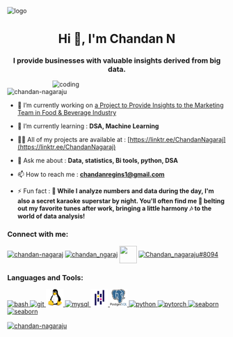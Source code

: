 ![logo](https://user-images.githubusercontent.com/58959408/232639433-cb0aea21-66f0-4508-a771-85e2089c5a87.gif)
<h1 align="center">Hi 👋, I'm Chandan N</h1>
<h3 align="center">I provide businesses with valuable insights derived from big data.</h3>

<img align="right" alt="coding" width="400" src="https://user-images.githubusercontent.com/74038190/212748842-9fcbad5b-6173-4175-8a61-521f3dbb7514.gif">

<p align="left"> <img src="https://komarev.com/ghpvc/?username=chandan-nagaraju&label=Profile%20views&color=0e75b6&style=flat" alt="chandan-nagaraju" /> </p>

- 🔭 I’m currently working on [a Project to Provide Insights to the Marketing Team in Food & Beverage Industry](https://codebasics.io/challenge/codebasics-resume-project-challenge)

- 🌱 I’m currently learning : **DSA, Machine Learning**

- 👨‍💻 All of my projects are available at : [https://linktr.ee/ChandanNagaraj](https://linktr.ee/ChandanNagaraj)


- 💬 Ask me about : **Data, statistics, Bi tools, python, DSA**


- 📫 How to reach me : **chandanregins1@gmail.com**



- ⚡ Fun fact : **🎉 While I analyze numbers and data during the day, I'm also a secret karaoke superstar by night. You'll often find me 🎤 belting out my favorite tunes after work, bringing a little harmony 🎶 to the world of data analysis!**

<h3 align="left">Connect with me:</h3>
<p align="left">
<a href="https://linkedin.com/in/chandan-nagaraj" target="blank"><img align="center" src="https://user-images.githubusercontent.com/74038190/235294012-0a55e343-37ad-4b0f-924f-c8431d9d2483.gif" alt="chandan-nagaraj" height="40" width="40" /></a>
<a href="https://instagram.com/chandan_ngaraj" target="blank"><img align="center" src="https://user-images.githubusercontent.com/74038190/235294013-a33e5c43-a01c-43f6-b44d-a406d8b4ab75.gif" alt="chandan_ngaraj" height="40" width="40" /></a>
<a href="https://www.leetcode.com/chandan_nagaraj" target="blank"><img align="center" src="https://i.pinimg.com/originals/73/e1/54/73e15422011e763ea9b303a7738e71a3.gif" height="40" width="40" /></a>
<a href="https://discord.gg/Chandan_nagaraju#8094" target="blank"><img align="center" src="https://user-images.githubusercontent.com/74038190/235294015-47144047-25ab-417c-af1b-6746820a20ff.gif" alt="Chandan_nagaraju#8094" height="40" width="40" /></a>
</p>

<h3 align="left">Languages and Tools:</h3>
<p align="left"> <a href="https://www.gnu.org/software/bash/" target="_blank" rel="noreferrer"> <img src="https://www.vectorlogo.zone/logos/gnu_bash/gnu_bash-icon.svg" alt="bash" width="40" height="40"/> </a> <a href="https://git-scm.com/" target="_blank" rel="noreferrer"> <img src="https://www.vectorlogo.zone/logos/git-scm/git-scm-icon.svg" alt="git" width="40" height="40"/> </a> <a href="https://www.linux.org/" target="_blank" rel="noreferrer"> <img src="https://raw.githubusercontent.com/devicons/devicon/master/icons/linux/linux-original.svg" alt="linux" width="40" height="40"/> </a> <a href="https://www.mysql.com/" target="_blank" rel="noreferrer"> <img src="https://github.com/yurijserrano/Github-Profile-Readme-Logos/blob/master/databases/mysql.svg" alt="mysql" width="40" height="40"/> </a> <a href="https://pandas.pydata.org/" target="_blank" rel="noreferrer"> <img src="https://raw.githubusercontent.com/devicons/devicon/2ae2a900d2f041da66e950e4d48052658d850630/icons/pandas/pandas-original.svg" alt="pandas" width="40" height="40"/> </a> <a href="https://www.postgresql.org" target="_blank" rel="noreferrer"> <img src="https://raw.githubusercontent.com/devicons/devicon/master/icons/postgresql/postgresql-original-wordmark.svg" alt="postgresql" width="40" height="40"/> </a> <a href="https://www.python.org" target="_blank" rel="noreferrer"> <img src="https://user-images.githubusercontent.com/74038190/212257472-08e52665-c503-4bd9-aa20-f5a4dae769b5.gif" alt="python" width="40" height="40"/> </a> <a href="https://pytorch.org/" target="_blank" rel="noreferrer"> <img src="https://www.vectorlogo.zone/logos/pytorch/pytorch-icon.svg" alt="pytorch" width="40" height="40"/> </a> <a href="https://seaborn.pydata.org/" target="_blank" rel="noreferrer"> <img src="https://seaborn.pydata.org/_images/logo-mark-lightbg.svg" alt="seaborn" width="40" height="40"/> </a> <a href="https://code.visualstudio.com/docs" target="_blank" rel="noreferrer"> <img src="https://user-images.githubusercontent.com/74038190/212257465-7ce8d493-cac5-494e-982a-5a9deb852c4b.gif" alt="seaborn" width="40" height="40"/></p>


<p><img align="center" src="https://github-readme-stats.vercel.app/api/top-langs?username=chandan-nagaraju&show_icons=true&locale=en&layout=compact" alt="chandan-nagaraju" /></p>
